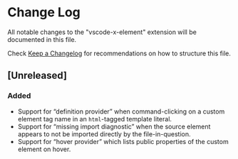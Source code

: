 # Change Log

All notable changes to the "vscode-x-element" extension will be documented in this file.

Check [Keep a Changelog](http://keepachangelog.com/) for recommendations on how to structure this file.

## [Unreleased]

### Added

- Support for “definition provider” when command-clicking on a custom element
  tag name in an `html`-tagged template literal.
- Support for “missing import diagnostic” when the source element appears to
  not be imported directly by the file-in-question.
- Support for “hover provider” which lists public properties of the custom
  element on hover.
